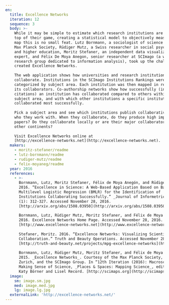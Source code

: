 ```yaml
---
en:
  title: Excellence Networks
  iteration: 12
  sequence: 3
  body: >-
    While it may be simple to estimate which research institutions are at the
    top of their game, creating a statistical model to objectively measure and
    map this is no small feat. Lutz Bornmann, a sociologist of science at the
    Max Planck Society, Rüdiger Mutz, a Swiss researcher in social psychology
    and higher education, Moritz Stefaner, an independent data visualization
    expert, and Félix De Moya Anegon, senior researcher at SCImago (a well-known
    research group dedicated to information analysis), took up the challenge and
    created Excellence Networks.  
      
    The web application shows how universities and research institutions
    collaborate. Institutions in the SCImago Institutions Rankings were
    categorized by subject area. Each institution was then mapped in relation to
    its collaborators. Co-authorship networks show how successfully (in terms of
    citations) an institution has collaborated compared to others within a
    subject area, and with which other institutions a specific institution has
    collaborated most successfully.  
      
    Pick a subject area and see which institutions publish collaboratively and
    who they work with. When they collaborate, do they produce high impact
    papers? Do they collaborate locally or are their major collaborators on
    other continents?  
      
    Visit Excellence Networks online at
    [http://excellence­-networks.net](http://excellence­-networks.net).
  makers:
    - moritz-stefaner/readme
    - lutz-bornmann/readme
    - rudiger-mutz/readme
    - felix-moyaneg/readme
  year: 2016
  references:
    - >-
      Bornmann, Lutz, Moritz Stefaner, Félix de Moya Anegón, and Rüdiger Mutz.
      2016. “Excellence in Science: A Web-Based Application Based on Bayesian
      Multilevel Logistic Regression (BMLR) for the Identification of
      Institutions Collaborating Successfully.” _Journal of Informetrics_ 10
      (1): 312-327. Accessed November 28, 2016.
      [http://arxiv.org/abs/1508.03950](http://arxiv.org/abs/1508.03950).  
        
      Bornmann, Lutz, Rüdiger Mutz, Moritz Stefaner, and Félix de Moya Anegón.
      2016. Excellence Networks Home Page. Accessed November 28, 2016.
      [http://www.excellence-networks.net](http://www.excellence-networks.net).  
        
      Stefaner, Moritz. 2016. “Excellence Networks: Visualizing Scientific
      Collaboration.” Truth and Beauty Operations. Accessed November 28, 2016.
      [http://truth-and-beauty.net/projects/mpg-excellence-networks](http://truth-and-beauty.net/projects/mpg-excellence-networks).  
        
      Bornmann, Lutz, Rüdiger Mutz, Moritz Stefaner, and Félix de Moya Anegón.
      2015. _Excellence Networks_. Courtesy of the Max Planck Society, ETH
      Zurich, and the SCImago Group. In “12th Iteration (2016): Macroscopes for
      Making Sense of Science, _Places & Spaces: Mapping Science_, edited by
      Katy Börner and Lisel Record. [http://scimaps.org](http://scimaps.org).
  image:
    sm: image.sm.jpg
    med: image.med.jpg
    lg: image.lg.jpg
  externalLink: 'http://excellence-networks.net/'
---
```

